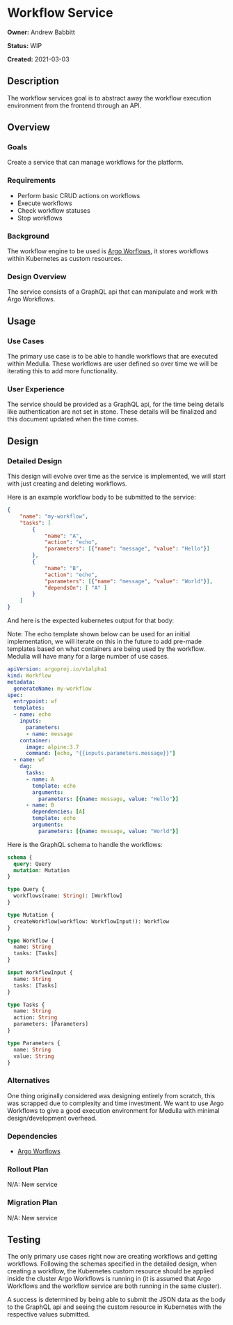 # Workflow Service
**Owner:** Andrew Babbitt

**Status:** WIP

**Created:** 2021-03-03

## Description
The workflow services goal is to abstract away the workflow execution environment from the frontend through an API.

## Overview
### Goals
Create a service that can manage workflows for the platform.

### Requirements
* Perform basic CRUD actions on workflows
* Execute workflows
* Check workflow statuses
* Stop workflows

### Background
The workflow engine to be used is [Argo Worflows](https://argoproj.github.io/argo-workflows/), it stores workflows within Kubernetes as custom resources.

### Design Overview
The service consists of a GraphQL api that can manipulate and work with Argo Workflows.

## Usage
### Use Cases
The primary use case is to be able to handle workflows that are executed within Medulla. These workflows are user defined so over time we will be iterating this to add more functionality.

### User Experience
The service should be provided as a GraphQL api, for the time being details like authentication are not set in stone. These details will be finalized and this document updated when the time comes.

## Design
### Detailed Design

This design will evolve over time as the service is implemented, we will start with just creating and deleting workflows.

Here is an example workflow body to be submitted to the service:

```json
{
    "name": "my-workflow",
    "tasks": [
        {
            "name": "A",
            "action": "echo",
            "parameters": [{"name": "message", "value": "Hello"}]
        },
        {
            "name": "B",
            "action": "echo",
            "parameters": [{"name": "message", "value": "World"}],
            "dependsOn": [ "A" ]
        }
    ]
}
```
And here is the expected kubernetes output for that body:

Note: The echo template shown below can be used for an initial implementation, we will iterate on this in the future to add pre-made templates based on what containers are being used by the workflow. Medulla will have many for a large number of use cases.
```yaml
apiVersion: argoproj.io/v1alpha1
kind: Workflow
metadata:
  generateName: my-workflow
spec:
  entrypoint: wf
  templates:
  - name: echo
    inputs:
      parameters:
      - name: message
    container:
      image: alpine:3.7
      command: [echo, "{{inputs.parameters.message}}"]
  - name: wf
    dag:
      tasks:
      - name: A
        template: echo
        arguments:
          parameters: [{name: message, value: "Hello"}]
      - name: B
        dependencies: [A]
        template: echo
        arguments:
          parameters: [{name: message, value: "World"}]
```

Here is the GraphQL schema to handle the workflows:
```graphql
schema {
  query: Query
  mutation: Mutation
}

type Query {
  workflows(name: String): [Workflow]
}

type Mutation {
  createWorkflow(workflow: WorkflowInput!): Workflow
}

type Workflow {
  name: String
  tasks: [Tasks]
}

input WorkflowInput {
  name: String
  tasks: [Tasks]
}

type Tasks {
  name: String
  action: String
  parameters: [Parameters]
}

type Parameters {
  name: String
  value: String
}
```

### Alternatives
One thing originally considered was designing entirely from scratch, this was scrapped due to complexity and time investment. We want to use Argo Workflows to give a good execution environment for Medulla with minimal design/development overhead.

### Dependencies
* [Argo Worflows](https://argoproj.github.io/argo-workflows/)

### Rollout Plan
N/A: New service

### Migration Plan
N/A: New service

## Testing

The only primary use cases right now are creating workflows and getting workflows. Following the schemas specified in the detailed design, when creating a workflow, the Kubernetes custom resource should be applied inside the cluster Argo Workflows is running in (it is assumed that Argo Workflows and the workflow service are both running in the same cluster).

A success is determined by being able to submit the JSON data as the body to the GraphQL api and seeing the custom resource in Kubernetes with the respective values submitted.

